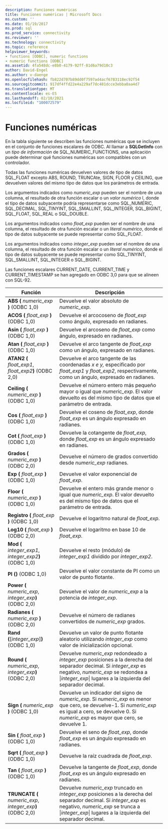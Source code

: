 ```yaml
---
description: Funciones numéricas
title: Funciones numéricas | Microsoft Docs
ms.custom: ''
ms.date: 01/19/2017
ms.prod: sql
ms.prod_service: connectivity
ms.reviewer: ''
ms.technology: connectivity
ms.topic: reference
helpviewer_keywords:
- functions [ODBC], numeric functions
- numeric functions [ODBC]
ms.assetid: 4fa548dc-e8b0-4179-92ff-81d6a79d10c3
author: David-Engel
ms.author: v-daenge
ms.openlocfilehash: fb822d707b89dd0f7597ad4acf6783118ec92f54
ms.sourcegitcommit: 917df4ffd22e4a229af7dc481dcce3ebba0aa4d7
ms.translationtype: MT
ms.contentlocale: es-ES
ms.lasthandoff: 02/10/2021
ms.locfileid: "100072579"
---
```

# <a name="numeric-functions"></a>Funciones numéricas
En la tabla siguiente se describen las funciones numéricas que se incluyen en el conjunto de funciones escalares de ODBC. Al llamar a **SQLGetInfo** con un *tipo de información* de SQL_NUMERIC_FUNCTIONS, una aplicación puede determinar qué funciones numéricas son compatibles con un controlador.  
  
 Todas las funciones numéricas devuelven valores de tipo de datos SQL_FLOAT excepto ABS, ROUND, TRUNCAte, SIGN, FLOOR y CEILING, que devuelven valores del mismo tipo de datos que los parámetros de entrada.  
  
 Los argumentos indicados como *numeric_exp* pueden ser el nombre de una columna, el resultado de otra función escalar o un *valor numérico* l, donde el tipo de datos subyacente podría representarse como SQL_NUMERIC, SQL_DECIMAL, SQL_TINYINT, SQL_SMALLINT, SQL_INTEGER, SQL_BIGINT, SQL_FLOAT, SQL_REAL o SQL_DOUBLE.  
  
 Los argumentos indicados como *float_exp* pueden ser el nombre de una columna, el resultado de otra función escalar o un *literal numérico*, donde el tipo de datos subyacente se puede representar como SQL_FLOAT.  
  
 Los argumentos indicados como *integer_exp* pueden ser el nombre de una columna, el resultado de otra función escalar o un *literal numérico*, donde el tipo de datos subyacente se puede representar como SQL_TINYINT, SQL_SMALLINT, SQL_INTEGER o SQL_BIGINT.  
  
 Las funciones escalares CURRENT_DATE, CURRENT_TIME y CURRENT_TIMESTAMP se han agregado en ODBC 3,0 para que se alineen con SQL-92.  
  
|Función|Descripción|  
|--------------|-----------------|  
|**ABS (** _numeric_exp_ **)**  (ODBC 1,0)|Devuelve el valor absoluto de *numeric_exp*.|  
|**ACOS (** _float_exp_ **)**  (ODBC 1,0)|Devuelve el arcocoseno de *float_exp* como ángulo, expresado en radianes.|  
|**Asin (** _float_exp_ **)**  (ODBC 1,0)|Devuelve el arcoseno de *float_exp* como ángulo, expresado en radianes.|  
|**Atan (** _float_exp_ **)**  (ODBC 1,0)|Devuelve el arco tangente de *float_exp* como un ángulo, expresado en radianes.|  
|**ATAN2 (** _float_exp1_, _float_exp2_**)**  (ODBC 2,0)|Devuelve el arco tangente de las coordenadas *x* *e y,* especificado por *float_exp1* y *float_exp2*, respectivamente, como un ángulo, expresado en radianes.|  
|**Ceiling (** _numeric_exp_ **)**  (ODBC 1,0)|Devuelve el número entero más pequeño mayor o igual que *numeric_exp*. El valor devuelto es del mismo tipo de datos que el parámetro de entrada.|  
|**Cos (** _float_exp_ **)**  (ODBC 1,0)|Devuelve el coseno de *float_exp*, donde *float_exp* es un ángulo expresado en radianes.|  
|**Cot (** _float_exp_ **)**  (ODBC 1,0)|Devuelve la cotangente de *float_exp*, donde *float_exp* es un ángulo expresado en radianes.|  
|**Grados (** _numeric_exp_ **)**  (ODBC 2,0)|Devuelve el número de grados convertido desde *numeric_exp* radianes.|  
|**Exp (** _float_exp_ **)**  (ODBC 1,0)|Devuelve el valor exponencial de *float_exp*.|  
|**Floor (** _numeric_exp_ **)**  (ODBC 1,0)|Devuelve el entero más grande menor o igual que *numeric_exp*. El valor devuelto es del mismo tipo de datos que el parámetro de entrada.|  
|**Registro (** _float_exp_ **)**  (ODBC 1,0)|Devuelve el logaritmo natural de *float_exp*.|  
|**Log10 (** _float_exp_ **)**  (ODBC 2,0)|Devuelve el logaritmo en base 10 de *float_exp*.|  
|**Mod (** _integer_exp1_, _integer_exp2_**)**  (ODBC 1,0)|Devuelve el resto (módulo) de *integer_exp1* dividido por *integer_exp2*.|  
|**PI ()**  (ODBC 1,0)|Devuelve el valor constante de PI como un valor de punto flotante.|  
|**Power (** _numeric_exp_, _integer_exp_**)**  (ODBC 2,0)|Devuelve el valor de *numeric_exp* a la potencia de *integer_exp*.|  
|**Radianes (** _numeric_exp_ **)**  (ODBC 2,0)|Devuelve el número de radianes convertidos de *numeric_exp* grados.|  
|**Rand (**[*integer_exp*]**)**  (ODBC 1,0)|Devuelve un valor de punto flotante aleatorio utilizando *integer_exp* como valor de inicialización opcional.|  
|**Round (** _numeric_exp_, _integer_exp_**)**  (ODBC 2,0)|Devuelve *numeric_exp* redondeado a *integer_exp* posiciones a la derecha del separador decimal. Si *integer_exp* es negativo, *numeric_exp* se redondea a &#124;*integer_exp*&#124; lugares a la izquierda del separador decimal.|  
|**Sign (** _numeric_exp_ **)**  (ODBC 1,0)|Devuelve un indicador del signo de *numeric_exp*. Si *numeric_exp* es menor que cero, se devuelve-1. Si *numeric_exp* es igual a cero, se devuelve 0. Si *numeric_exp* es mayor que cero, se devuelve 1.|  
|**Sin (** _float_exp_ **)**  (ODBC 1,0)|Devuelve el seno de *float_exp*, donde *float_exp* es un ángulo expresado en radianes.|  
|**Sqrt (** _float_exp_ **)**  (ODBC 1,0)|Devuelve la raíz cuadrada de *float_exp*.|  
|**Tan (** _float_exp_ **)**  (ODBC 1,0)|Devuelve la tangente de *float_exp*, donde *float_exp* es un ángulo expresado en radianes.|  
|**TRUNCATE (** _numeric_exp_, _integer_exp_**)**  (ODBC 2,0)|Devuelve *numeric_exp* truncado en *integer_exp* posiciones a la derecha del separador decimal. Si *integer_exp* es negativo, *numeric_exp* se trunca a &#124;*integer_exp*&#124; lugares a la izquierda del separador decimal.|
